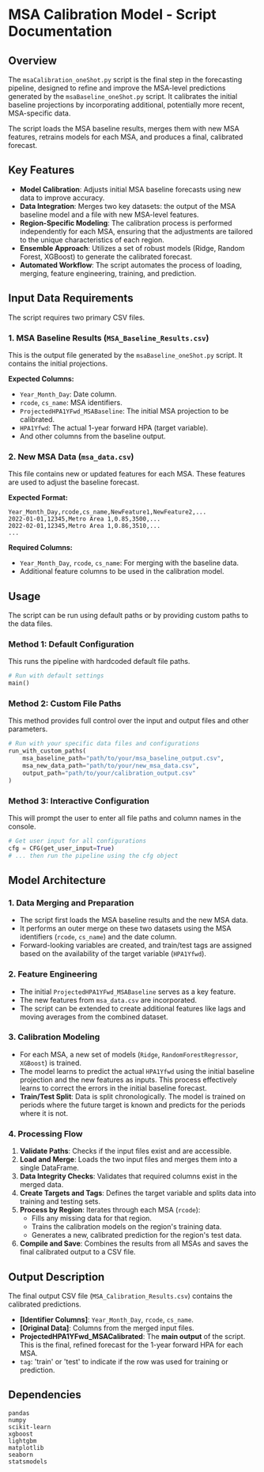 # MSA Calibration Model - Script Documentation

## Overview

The `msaCalibration_oneShot.py` script is the final step in the forecasting pipeline, designed to refine and improve the MSA-level predictions generated by the `msaBaseline_oneShot.py` script. It calibrates the initial baseline projections by incorporating additional, potentially more recent, MSA-specific data.

The script loads the MSA baseline results, merges them with new MSA features, retrains models for each MSA, and produces a final, calibrated forecast.

## Key Features

- **Model Calibration**: Adjusts initial MSA baseline forecasts using new data to improve accuracy.
- **Data Integration**: Merges two key datasets: the output of the MSA baseline model and a file with new MSA-level features.
- **Region-Specific Modeling**: The calibration process is performed independently for each MSA, ensuring that the adjustments are tailored to the unique characteristics of each region.
- **Ensemble Approach**: Utilizes a set of robust models (Ridge, Random Forest, XGBoost) to generate the calibrated forecast.
- **Automated Workflow**: The script automates the process of loading, merging, feature engineering, training, and prediction.

## Input Data Requirements

The script requires two primary CSV files.

### 1. MSA Baseline Results (`MSA_Baseline_Results.csv`)
This is the output file generated by the `msaBaseline_oneShot.py` script. It contains the initial projections.

**Expected Columns:**
- `Year_Month_Day`: Date column.
- `rcode`, `cs_name`: MSA identifiers.
- `ProjectedHPA1YFwd_MSABaseline`: The initial MSA projection to be calibrated.
- `HPA1Yfwd`: The actual 1-year forward HPA (target variable).
- And other columns from the baseline output.

### 2. New MSA Data (`msa_data.csv`)
This file contains new or updated features for each MSA. These features are used to adjust the baseline forecast.

**Expected Format:**
```csv
Year_Month_Day,rcode,cs_name,NewFeature1,NewFeature2,...
2022-01-01,12345,Metro Area 1,0.85,3500,...
2022-02-01,12345,Metro Area 1,0.86,3510,...
...
```
**Required Columns:**
- `Year_Month_Day`, `rcode`, `cs_name`: For merging with the baseline data.
- Additional feature columns to be used in the calibration model.

## Usage

The script can be run using default paths or by providing custom paths to the data files.

### Method 1: Default Configuration
This runs the pipeline with hardcoded default file paths.
```python
# Run with default settings
main()
```

### Method 2: Custom File Paths
This method provides full control over the input and output files and other parameters.
```python
# Run with your specific data files and configurations
run_with_custom_paths(
    msa_baseline_path="path/to/your/msa_baseline_output.csv",
    msa_new_data_path="path/to/your/new_msa_data.csv",
    output_path="path/to/your/calibration_output.csv"
)
```

### Method 3: Interactive Configuration
This will prompt the user to enter all file paths and column names in the console.
```python
# Get user input for all configurations
cfg = CFG(get_user_input=True)
# ... then run the pipeline using the cfg object
```

## Model Architecture

### 1. Data Merging and Preparation
- The script first loads the MSA baseline results and the new MSA data.
- It performs an outer merge on these two datasets using the MSA identifiers (`rcode`, `cs_name`) and the date column.
- Forward-looking variables are created, and train/test tags are assigned based on the availability of the target variable (`HPA1Yfwd`).

### 2. Feature Engineering
- The initial `ProjectedHPA1YFwd_MSABaseline` serves as a key feature.
- The new features from `msa_data.csv` are incorporated.
- The script can be extended to create additional features like lags and moving averages from the combined dataset.

### 3. Calibration Modeling
- For each MSA, a new set of models (`Ridge`, `RandomForestRegressor`, `XGBoost`) is trained.
- The model learns to predict the actual `HPA1Yfwd` using the initial baseline projection and the new features as inputs. This process effectively learns to correct the errors in the initial baseline forecast.
- **Train/Test Split**: Data is split chronologically. The model is trained on periods where the future target is known and predicts for the periods where it is not.

### 4. Processing Flow
1. **Validate Paths**: Checks if the input files exist and are accessible.
2. **Load and Merge**: Loads the two input files and merges them into a single DataFrame.
3. **Data Integrity Checks**: Validates that required columns exist in the merged data.
4. **Create Targets and Tags**: Defines the target variable and splits data into training and testing sets.
5. **Process by Region**: Iterates through each MSA (`rcode`):
    - Fills any missing data for that region.
    - Trains the calibration models on the region's training data.
    - Generates a new, calibrated prediction for the region's test data.
6. **Compile and Save**: Combines the results from all MSAs and saves the final calibrated output to a CSV file.

## Output Description

The final output CSV file (`MSA_Calibration_Results.csv`) contains the calibrated predictions.

- **[Identifier Columns]**: `Year_Month_Day`, `rcode`, `cs_name`.
- **[Original Data]**: Columns from the merged input files.
- **ProjectedHPA1YFwd_MSACalibrated**: The **main output** of the script. This is the final, refined forecast for the 1-year forward HPA for each MSA.
- `tag`: 'train' or 'test' to indicate if the row was used for training or prediction.

## Dependencies
```
pandas
numpy
scikit-learn
xgboost
lightgbm
matplotlib
seaborn
statsmodels
``` 